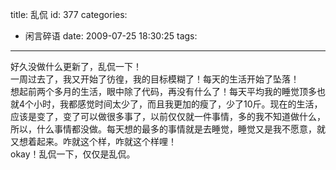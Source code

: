title: 乱侃
id: 377
categories:
  - 闲言碎语
date: 2009-07-25 18:30:25
tags:
---

好久没做什么更新了，乱侃一下！
</br>一周过去了，我又开始了彷徨，我的目标模糊了！每天的生活开始了坠落！
</br>想起前两个多月的生活，眼中除了代码，再没有什么了！每天平均我的睡觉顶多也就4个小时，我都感觉时间太少了，而且我更加的瘦了，少了10斤。现在的生活，应该是变了，变了可以做很多事了，以前仅仅就一件事情，多的我不知道做什么，所以，什么事情都没做。每天想的最多的事情就是去睡觉，睡觉又是我不愿意，就又想着起来。咋就这个样，咋就这个样哩！
</br>okay！乱侃一下，仅仅是乱侃。